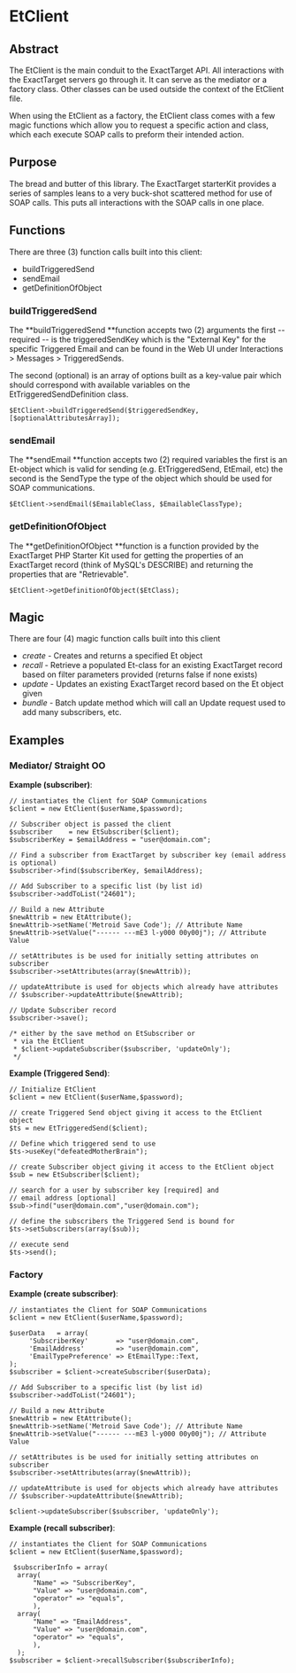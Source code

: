 # EtClient

## Abstract

The EtClient is the main conduit to the ExactTarget API. All interactions with 
the ExactTarget servers go through it. It can serve as the mediator or a factory
 class.  Other classes can be used outside the context of the EtClient file.  

When using the EtClient as a factory, the EtClient class comes with a few magic 
functions which allow you to request a specific action and class, which each 
execute SOAP calls to preform their intended action.  


## Purpose

The bread and butter of this library. The ExactTarget starterKit provides a 
series of samples leans to a very buck-shot scattered method for use of SOAP 
calls. This puts all interactions with the SOAP calls in one place.

## Functions

There are three (3) function calls built into this client:

 * buildTriggeredSend
 * sendEmail
 * getDefinitionOfObject

### buildTriggeredSend

The **buildTriggeredSend **function accepts two (2) arguments the first -- 
required -- is the triggeredSendKey which is the "External Key" for the specific
 Triggered Email and can be found in the Web UI under Interactions > Messages > 
TriggeredSends.

The second (optional) is an array of options built as a key-value pair which 
should correspond with available variables on the EtTriggeredSendDefinition class.

    $EtClient->buildTriggeredSend($triggeredSendKey, [$optionalAttributesArray]);

### sendEmail

The **sendEmail **function accepts two (2) required variables the first is an 
Et-object which is valid for sending (e.g. EtTriggeredSend, EtEmail, etc) the 
second is the SendType the type of the object which should be used for SOAP 
communications.

    $EtClient->sendEmail($EmailableClass, $EmailableClassType);

### getDefinitionOfObject

The **getDefinitionOfObject **function is a function provided by the ExactTarget
 PHP Starter Kit used for getting the properties of an ExactTarget record (think
 of MySQL's DESCRIBE) and returning the properties that are "Retrievable".

    $EtClient->getDefinitionOfObject($EtClass);

## Magic

There are four (4) magic function calls built into this client

 * _create_ - Creates and returns a specified Et object
 * _recall_ - Retrieve a populated Et-class for an existing ExactTarget record based on filter parameters provided (returns false if none exists)
 * _update_ - Updates an existing ExactTarget record based on the Et object given
 * _bundle_ - Batch update method which will call an Update request used to add many subscribers, etc.

## Examples 

### Mediator/ Straight OO
**Example (subscriber)**:  

    // instantiates the Client for SOAP Communications
    $client = new EtClient($userName,$password);
 
    // Subscriber object is passed the client 
    $subscriber    = new EtSubscriber($client);
    $subscriberKey = $emailAddress = "user@domain.com";

    // Find a subscriber from ExactTarget by subscriber key (email address is optional)
    $subscriber->find($subscriberKey, $emailAddress);

    // Add Subscriber to a specific list (by list id)
    $subscriber->addToList("24601");

    // Build a new Attribute 
    $newAttrib = new EtAttribute();
    $newAttrib->setName('Metroid Save Code'); // Attribute Name
    $newAttrib->setValue("------ ---mE3 l-y000 00y00j"); // Attribute Value

    // setAttributes is be used for initially setting attributes on subscriber
    $subscriber->setAttributes(array($newAttrib)); 

    // updateAttribute is used for objects which already have attributes
    // $subscriber->updateAttribute($newAttrib); 

    // Update Subscriber record
    $subscriber->save(); 

    /* either by the save method on EtSubscriber or
     * via the EtClient 
     * $client->updateSubscriber($subscriber, 'updateOnly');   
     */

**Example (Triggered Send)**:  

    // Initialize EtClient
    $client = new EtClient($userName,$password); 

    // create Triggered Send object giving it access to the EtClient object
    $ts = new EtTriggeredSend($client);

    // Define which triggered send to use
    $ts->useKey("defeatedMotherBrain");

    // create Subscriber object giving it access to the EtClient object
    $sub = new EtSubscriber($client);

    // search for a user by subscriber key [required] and 
    // email address [optional]
    $sub->find("user@domain.com","user@domain.com");
    
    // define the subscribers the Triggered Send is bound for
    $ts->setSubscribers(array($sub));

    // execute send
    $ts->send();

### Factory

**Example (create subscriber)**:  

    // instantiates the Client for SOAP Communications
    $client = new EtClient($userName,$password);
 
    $userData   = array(
         'SubscriberKey'       => "user@domain.com",
         'EmailAddress'        => "user@domain.com",
         'EmailTypePreference' => EtEmailType::Text,
    );
    $subscriber = $client->createSubscriber($userData);

    // Add Subscriber to a specific list (by list id)
    $subscriber->addToList("24601");

    // Build a new Attribute 
    $newAttrib = new EtAttribute();
    $newAttrib->setName('Metroid Save Code'); // Attribute Name
    $newAttrib->setValue("------ ---mE3 l-y000 00y00j"); // Attribute Value

    // setAttributes is be used for initially setting attributes on subscriber
    $subscriber->setAttributes(array($newAttrib)); 

    // updateAttribute is used for objects which already have attributes
    // $subscriber->updateAttribute($newAttrib); 

    $client->updateSubscriber($subscriber, 'updateOnly');   


**Example (recall subscriber)**:  

    // instantiates the Client for SOAP Communications
    $client = new EtClient($userName,$password);
 
     $subscriberInfo = array(
      array(
          "Name" => "SubscriberKey",
          "Value" => "user@domain.com",
          "operator" => "equals",
          ),
      array(
          "Name" => "EmailAddress",
          "Value" => "user@domain.com",
          "operator" => "equals",
          ),
      );
    $subscriber = $client->recallSubscriber($subscriberInfo);

